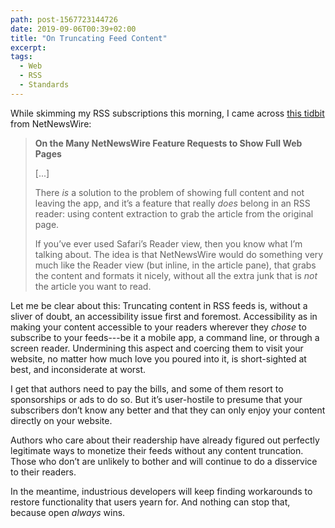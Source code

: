 ```yaml
---
path: post-1567723144726
date: 2019-09-06T00:39+02:00
title: "On Truncating Feed Content"
excerpt:
tags:
  - Web
  - RSS
  - Standards
---
```


While skimming my RSS subscriptions this morning, I came across [this tidbit](https://inessential.com/2019/09/04/on_the_many_netnewswire_feature_requests) from NetNewsWire:

> **On the Many NetNewsWire Feature Requests to Show Full Web Pages**
>
> [...]
>
> There *is* a solution to the problem of showing full content and not leaving the app, and it’s a feature that really *does* belong in an RSS reader: using content extraction to grab the article from the original page.
> 
> If you’ve ever used Safari’s Reader view, then you know what I’m talking about. The idea is that NetNewsWire would do something very much like the Reader view (but inline, in the article pane), that grabs the content and formats it nicely, without all the extra junk that is *not* the article you want to read.

Let me be clear about this: Truncating content in RSS feeds is, without a sliver of doubt, an accessibility issue first and foremost.
Accessibility as in making your content accessible to your readers wherever they *chose* to subscribe to your feeds---be it a mobile app, a command line, or through a screen reader.
Undermining this aspect and coercing them to visit your website, no matter how much love you poured into it, is short-sighted at best, and inconsiderate at worst. 

I get that authors need to pay the bills, and some of them resort to sponsorships or ads to do so. But it’s user-hostile to presume that your subscribers don’t know any better and that they can only enjoy your content directly on your website.

Authors who care about their readership have already figured out perfectly legitimate ways to monetize their feeds without any content truncation.
Those who don’t are unlikely to bother and will continue to do a disservice to their readers.

In the meantime, industrious developers will keep finding workarounds to restore functionality that users yearn for. And nothing can stop that, because open *always* wins.
